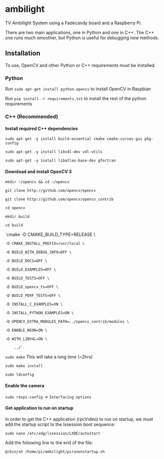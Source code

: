 # ambilight
TV Ambilight System using a Fadecandy board and a Raspberry Pi.

There are two main applications, one in Python and one in C++. The C++ one runs much smoother, but Python is useful for debugging new methods.

## Installation
To use, OpenCV and other Python or C++ requirements must be installed.

### Python
Run `sudo apt-get install python-opencv` to install OpenCV in Raspbian

Run `pip install -r requirements.txt` to install the rest of the python requirements

### C++ (Recommended)

#### Install required C++ dependencies
`sudo apt-get -y install build-essential cmake cmake-curses-gui pkg-config`

`sudo apt-get -y install libv4l-dev v4l-utils`

`sudo apt-get -y install libatlas-base-dev gfortran`

#### Download and install OpenCV 3
`mkdir ~/opencv && cd ~/opencv`

`git clone http://github.com/opencv/opencv`

`git clone http://github.com/opencv/opencv_contrib`

`cd opencv`

`mkdir build`

`cd build`

`cmake -D CMAKE_BUILD_TYPE=RELEASE \

	-D CMAKE_INSTALL_PREFIX=/usr/local \

	-D BUILD_WITH_DEBUG_INFO=OFF \

	-D BUILD_DOCS=OFF \

	-D BUILD_EXAMPLES=OFF \

	-D BUILD_TESTS=OFF \

	-D BUILD_opencv_ts=OFF \

	-D BUILD_PERF_TESTS=OFF \

	-D INSTALL_C_EXAMPLES=ON \

	-D INSTALL_PYTHON_EXAMPLES=ON \

	-D OPENCV_EXTRA_MODULES_PATH=../opencv_contrib/modules \

	-D ENABLE_NEON=ON \

	-D WITH_LIBV4L=ON \

        ../`

`sudo make` This will take a long time (~2hrs)

`sudo make install`

`sudo ldconfig`

#### Enable the camera
`sudo raspi-config` -> `Interfacing options`

#### Get application to run on startup
In order to get the C++ application (rpcVideo) to run on startup, we must add the startup script to the lxsession boot sequence:

`sudo nano /etc/xdg/lxsession/LXDE/autostart`

Add the following line to the end of the file:

`@/bin/sh /home/pi/ambilight/pirunonstartup.sh`
